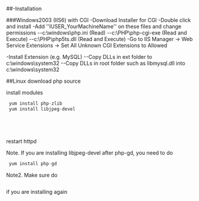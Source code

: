 
##-Installation

###Windows2003 (IIS6) with CGI
-Download Installer for CGI
-Double click and install
-Add ''IUSER_YourMachineName'' on these files and change permissions
--c:\windows\php.ini (Read)
--c:\PHP\php-cgi-exe (Read and Execute)
--c:\PHP\php5ts.dll (Read and Execute)
-Go to IIS Manager -> Web Service Extensions -> Set All Unknown CGI Extensions to Allowed

-Install Extension (e.g. MySQL)
--Copy DLLs in ext folder to c:\windows\system32
--Copy DLLs in root folder such as libmysql.dll into c:\windows\system32


##Linux
download php source


install modules
```php
 yum install php-zlib
 yum install libjpeg-devel
 ```
```php
 ```
```php
 ```
```php
 ```
```php
 ```
restart httpd

Note. If you are installing libjpeg-devel after php-gd, you need to do 
```php
 yum install php-gd
 ```
Note2. Make sure do 

```php
 ```
if you are installing again






